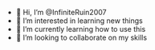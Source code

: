 - 👋 Hi, I’m @InfiniteRuin2007
- 👀 I’m interested in learning new things
- 🌱 I’m currently learning how to use this
- 💞️ I’m looking to collaborate on my skills 


<!---
InfiniteRuin2007/InfiniteRuin2007 is a ✨ special ✨ repository because its `README.md` (this file) appears on your GitHub profile.
You can click the Preview link to take a look at your changes.
--->

